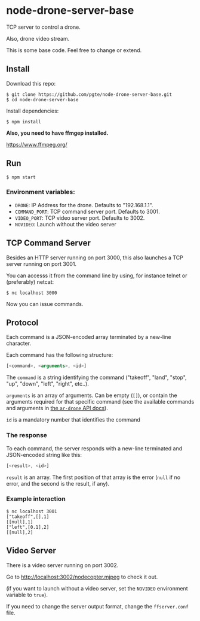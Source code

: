 # node-drone-server-base

TCP server to control a drone.

Also, drone video stream.

This is some base code. Feel free to change or extend.


## Install

Download this repo:

```
$ git clone https://github.com/pgte/node-drone-server-base.git
$ cd node-drone-server-base
```

Install dependencies:

```
$ npm install
```

__Also, you need to have ffmgep installed.__

https://www.ffmpeg.org/



## Run

```
$ npm start
```

### Environment variables:

* `DRONE`: IP Address for the drone. Defaults to "192.168.1.1".
* `COMMAND_PORT`: TCP command server port. Defaults to 3001.
* `VIDEO_PORT`: TCP video server port. Defaults to 3002.
* `NOVIDEO`: Launch without the video server


## TCP Command Server

Besides an HTTP server running on port 3000, this also launches a TCP server running on port 3001.

You can accesss it from the command line by using, for instance telnet or (preferably) netcat:

```
$ nc localhost 3000
```

Now you can issue commands.

## Protocol

Each command is a JSON-encoded array terminated by a new-line character.

Each command has the following structure:

```js
[<command>, <arguments>, <id>]
```

The `command` is a string identifying the command ("takeoff", "land", "stop", "up", "down", "left", "right", etc..).

`arguments` is an array of arguments. Can be empty (`[]`), or contain the arguments required for that specific command (see the available commands and arguments in [the `ar-drone` API docs](https://github.com/felixge/node-ar-drone#client-api)).

`id` is a mandatory number that identifies the command


### The response

To each command, the server responds with a new-line terminated and JSON-encoded string like this:

```js
[<result>, <id>]
```

`result` is an array. The first position of that array is the error (`null` if no error, and the second is the result, if any).


### Example interaction

```
$ nc localhost 3001
["takeoff",[],1]
[[null],1]
["left",[0.1],2]
[[null],2]
```


## Video Server

There is a video server running on port 3002.

Go to [http://localhost:3002/nodecopter.mjpeg](http://localhost:3002/nodecopter.mjpeg) to check it out.

(if you want to launch without a video server, set the `NOVIDEO` environment variable to `true`).

If you need to change the server output format, change the `ffserver.conf` file.
